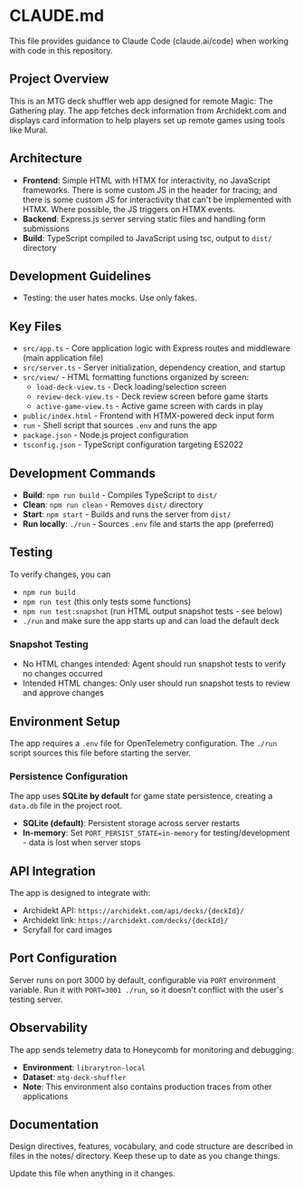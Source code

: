 # CLAUDE.md

This file provides guidance to Claude Code (claude.ai/code) when working with code in this repository.

## Project Overview

This is an MTG deck shuffler web app designed for remote Magic: The Gathering play. The app fetches deck information from Archidekt.com and displays card information to help players set up remote games using tools like Mural.

## Architecture

- **Frontend**: Simple HTML with HTMX for interactivity, no JavaScript frameworks. There is some custom JS in the header for tracing; and there is some custom JS for interactivity that can't be implemented with HTMX. Where possible, the JS triggers on HTMX events.
- **Backend**: Express.js server serving static files and handling form submissions
- **Build**: TypeScript compiled to JavaScript using tsc, output to `dist/` directory

## Development Guidelines

- Testing: the user hates mocks. Use only fakes.

## Key Files

- `src/app.ts` - Core application logic with Express routes and middleware (main application file)
- `src/server.ts` - Server initialization, dependency creation, and startup
- `src/view/` - HTML formatting functions organized by screen:
  - `load-deck-view.ts` - Deck loading/selection screen
  - `review-deck-view.ts` - Deck review screen before game starts
  - `active-game-view.ts` - Active game screen with cards in play
- `public/index.html` - Frontend with HTMX-powered deck input form
- `run` - Shell script that sources `.env` and runs the app
- `package.json` - Node.js project configuration
- `tsconfig.json` - TypeScript configuration targeting ES2022

## Development Commands

- **Build**: `npm run build` - Compiles TypeScript to `dist/`
- **Clean**: `npm run clean` - Removes `dist/` directory
- **Start**: `npm start` - Builds and runs the server from `dist/`
- **Run locally**: `./run` - Sources `.env` file and starts the app (preferred)

## Testing

To verify changes, you can

- `npm run build`
- `npm run test` (this only tests some functions)
- `npm run test:snapshot` (run HTML output snapshot tests - see below)
- `./run` and make sure the app starts up and can load the default deck

### Snapshot Testing

- No HTML changes intended: Agent should run snapshot tests to verify no changes occurred
- Intended HTML changes: Only user should run snapshot tests to review and approve changes

## Environment Setup

The app requires a `.env` file for OpenTelemetry configuration. The `./run` script sources this file before starting the server.

### Persistence Configuration

The app uses **SQLite by default** for game state persistence, creating a `data.db` file in the project root.

- **SQLite (default)**: Persistent storage across server restarts
- **In-memory**: Set `PORT_PERSIST_STATE=in-memory` for testing/development - data is lost when server stops

## API Integration

The app is designed to integrate with:

- Archidekt API: `https://archidekt.com/api/decks/{deckId}/`
- Archidekt link: `https://archidekt.com/decks/{deckId}/`
- Scryfall for card images

## Port Configuration

Server runs on port 3000 by default, configurable via `PORT` environment variable. Run it with `PORT=3001 ./run`, so it doesn't conflict with the user's testing server.

## Observability

The app sends telemetry data to Honeycomb for monitoring and debugging:

- **Environment**: `librarytron-local`
- **Dataset**: `mtg-deck-shuffler`
- **Note**: This environment also contains production traces from other applications

## Documentation

Design directives, features, vocabulary, and code structure are described in files in the notes/ directory. Keep these up to date as you change things.

Update this file when anything in it changes.
